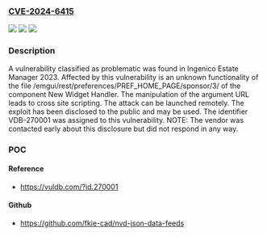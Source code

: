 ### [CVE-2024-6415](https://cve.mitre.org/cgi-bin/cvename.cgi?name=CVE-2024-6415)
![](https://img.shields.io/static/v1?label=Product&message=Estate%20Manager&color=blue)
![](https://img.shields.io/static/v1?label=Version&message=%3D%202023%20&color=brighgreen)
![](https://img.shields.io/static/v1?label=Vulnerability&message=CWE-79%20Cross%20Site%20Scripting&color=brighgreen)

### Description

A vulnerability classified as problematic was found in Ingenico Estate Manager 2023. Affected by this vulnerability is an unknown functionality of the file /emgui/rest/preferences/PREF_HOME_PAGE/sponsor/3/ of the component New Widget Handler. The manipulation of the argument URL leads to cross site scripting. The attack can be launched remotely. The exploit has been disclosed to the public and may be used. The identifier VDB-270001 was assigned to this vulnerability. NOTE: The vendor was contacted early about this disclosure but did not respond in any way.

### POC

#### Reference
- https://vuldb.com/?id.270001

#### Github
- https://github.com/fkie-cad/nvd-json-data-feeds

